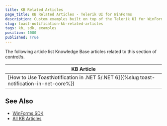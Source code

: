 ```yaml
---
title: KB Related Articles
page_title: KB Related Articles - Telerik UI for WinForms
description: Custom examples built on top of the Telerik UI for WinForms control.
slug: toast-notification-kb-related-articles
tags: kb, sdk, examples
position: 1000
published: True
---
```

The following article list Knowledge Base articles related to this section of control/s.
<!--KB Articles Table-->

|KB Article|
|----|
|[How to Use ToastNotification in .NET 5/.NET 6]({%slug toast-notification-in-net-core%})|

## See Also

* [WinForms SDK](https://github.com/telerik/winforms-sdk)
* [All KB Articles](https://docs.telerik.com/devtools/winforms/knowledge-base)
